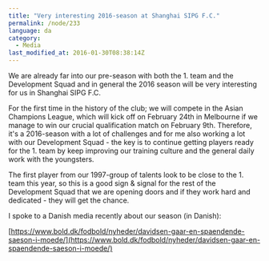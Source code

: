```yaml
---
title: "Very interesting 2016-season at Shanghai SIPG F.C."
permalink: /node/233
language: da
category:
  - Media
last_modified_at: 2016-01-30T08:38:14Z
---
```


We are already far into our pre-season with both the 1. team and the Development Squad and in general the 2016 season will be very interesting for us in Shanghai SIPG F.C.

For the first time in the history of the club; we will compete in the Asian Champions League, which will kick off on February 24th in Melbourne if we manage to win our crucial qualification match on February 9th. Therefore, it's a 2016-season with a lot of challenges and for me also working a lot with our Development Squad - the key is to continue getting players ready for the 1. team by keep improving our training culture and the general daily work with the youngsters.

The first player from our 1997-group of talents look to be close to the 1. team this year, so this is a good sign & signal for the rest of the Development Squad that we are opening doors and if they work hard and dedicated - they will get the chance.

I spoke to a Danish media recently about our season (in Danish):

[https://www.bold.dk/fodbold/nyheder/davidsen-gaar-en-spaendende-saeson-i-moede/](https://www.bold.dk/fodbold/nyheder/davidsen-gaar-en-spaendende-saeson-i-moede/​)
